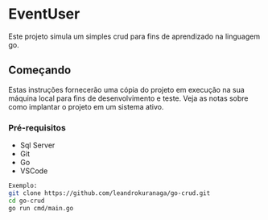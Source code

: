 # EventUser

Este projeto simula um simples crud para fins de aprendizado na linguagem go.

## Começando

Estas instruções fornecerão uma cópia do projeto em execução na sua máquina local para fins de desenvolvimento e teste. Veja as notas sobre como implantar o projeto em um sistema ativo.

### Pré-requisitos

* Sql Server
* Git
* Go
* VSCode

```bash
Exemplo:
git clone https://github.com/leandrokuranaga/go-crud.git
cd go-crud
go run cmd/main.go
```
